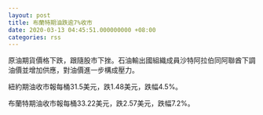 ```yaml
---
layout: post
title: 布蘭特期油跌逾7%收市
date: 2020-03-13 04:45:51.000000000 +08:00
categories: rss
---
```


原油期貨價格下跌，跟隨股市下挫。石油輸出國組織成員沙特阿拉伯同阿聯酋下調油價並增加供應，對油價進一步構成壓力。

紐約期油收市報每桶31.5美元，跌1.48美元，跌幅4.5%。

布蘭特期油收市報每桶33.22美元，跌2.57美元，跌幅7.2%。

